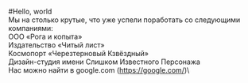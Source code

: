 #Hello, world\
Мы на столько крутые, что уже успели поработать со следующими компаниями:\
ООО «Рога и копыта»\
Издательство «Читый лист»\
Космопорт «Черезтерновый Кзвёздный»\
Дизайн-студия имени Слишком Известного Персонажа\
Нас можно найти в google.com (https://google.com/)\